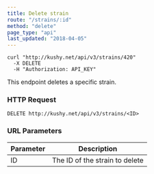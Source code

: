 ```yaml
---
title: Delete strain
route: "/strains/:id"
method: "delete"
page_type: "api"
last_updated: "2018-04-05"
---
```


```shell
curl "http://kushy.net/api/v3/strains/420"
  -X DELETE
  -H "Authorization: API_KEY"
```

This endpoint deletes a specific strain.

### HTTP Request

`DELETE http://kushy.net/api/v3/strains/<ID>`

### URL Parameters

Parameter | Description
--------- | -----------
ID | The ID of the strain to delete